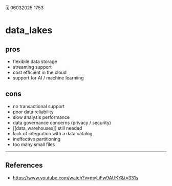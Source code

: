 🗓️ 06032025 1753

# data_lakes


## pros
- flexibile data storage
- streaming support
- cost efficient in the cloud
- support for AI / machine learniing

## cons
- no transactional support
- poor data reliability 
- slow analysis performance
- data governance concerns (privacy / security)
- [[data_warehouses]] still needed
- lack of integration with a data catalog
- ineffective partitioning
- too many small files

---
## References
- https://www.youtube.com/watch?v=myLiFw9AUKY&t=331s